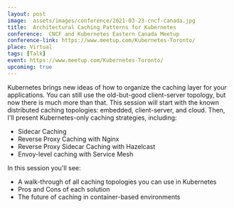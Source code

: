 ```yaml
---
layout: post
image:  assets/images/conference/2021-03-23-cncf-canada.jpg
title:  Architectural Caching Patterns for Kubernetes
conference:  CNCF and Kubernetes Eastern Canada Meetup
conference-link: https://www.meetup.com/Kubernetes-Toronto/
place: Virtual
tags: [Talk]
event: https://www.meetup.com/Kubernetes-Toronto/
upcoming: true
---
```


Kubernetes brings new ideas of how to organize the caching layer for your applications. You can still use the old-but-good client-server topology, but now there is much more than that. This session will start with the known distributed caching topologies: embedded, client-server, and cloud. Then, I'll present Kubernetes-only caching strategies, including:
- Sidecar Caching
- Reverse Proxy Caching with Nginx
- Reverse Proxy Sidecar Caching with Hazelcast
- Envoy-level caching with Service Mesh

In this session you'll see:
- A walk-through of all caching topologies you can use in Kubernetes
- Pros and Cons of each solution
- The future of caching in container-based environments
